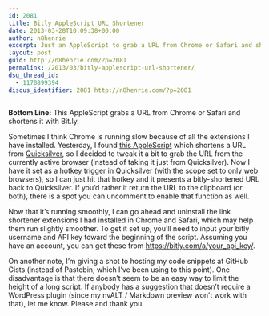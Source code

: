 ```yaml
---
id: 2081
title: Bitly AppleScript URL Shortener
date: 2013-03-28T10:09:38+00:00
author: n8henrie
excerpt: Just an AppleScript to grab a URL from Chrome or Safari and shorten it with Bitly.
layout: post
guid: http://n8henrie.com/?p=2081
permalink: /2013/03/bitly-applescript-url-shortener/
dsq_thread_id:
  - 1170899394
disqus_identifier: 2081 http://n8henrie.com/?p=2081
---
```

**Bottom Line:** This AppleScript grabs a URL from Chrome or Safari and shortens it with Bit.ly. <!--more-->

Sometimes I think Chrome is running slow because of all the extensions I have installed. Yesterday, I found <a target="_blank" href="http://qsapp.com/wiki/Shorten_URL_(AppleScript)">this AppleScript</a> which shortens a URL from <a target="_blank" href="http://qsapp.com/" title="Quicksilver Website">Quicksilver</a>, so I decided to tweak it a bit to grab the URL from the currently active browser (instead of taking it just from Quicksilver). Now I have it set as a hotkey trigger in Quicksilver (with the scope set to only web browsers), so I can just hit that hotkey and it presents a bitly-shortened URL back to Quicksilver. If you’d rather it return the URL to the clipboard (or both), there is a spot you can uncomment to enable that function as well.

Now that it’s running smoothly, I can go ahead and uninstall the link shortener extensions I had installed in Chrome and Safari, which may help them run slightly smoother. To get it set up, you’ll need to input your bitly username and API key toward the beginning of the script. Assuming you have an account, you can get these from <a target="_blank" href="https://bitly.com/a/your_api_key/">https://bitly.com/a/your_api_key/</a>.

On another note, I’m giving a shot to hosting my code snippets at GitHub Gists (instead of Pastebin, which I’ve been using to this point). One disadvantage is that there doesn’t seem to be an easy way to limit the height of a long script. If anybody has a suggestion that doesn’t require a WordPress plugin (since my nvALT / Markdown preview won’t work with that), let me know. Please and thank you.